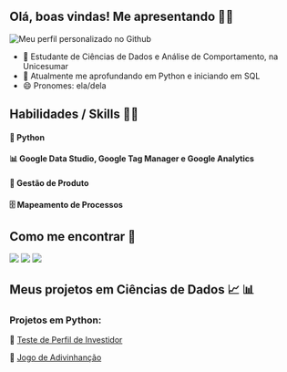## Olá, boas vindas! Me apresentando 👋👩

![Meu perfil personalizado no Github](https://i.ibb.co/mzTD9BB/Isabela-Vitoriano-1-1.png?width=1225&height=670)
- 🔭 Estudante de Ciências de Dados e Análise de Comportamento, na Unicesumar
- 🌱 Atualmente me aprofundando em Python e iniciando em SQL
- 😄 Pronomes: ela/dela

## Habilidades / Skills 👩‍💻
#### 🐍 Python
#### 📊 Google Data Studio, Google Tag Manager e Google Analytics
#### 🔮 Gestão de Produto
#### 🗄  Mapeamento de Processos

## Como me encontrar 🔎

<div> 
  <a href="https://www.linkedin.com/in/isabela-vitoriano/" target="_blank"><img src="https://img.shields.io/badge/LinkedIn-0077B5?style=for-the-badge&logo=linkedin&logoColor=white" target="_blank"></a>
  <a href = "mailto:isabelavitoriano.ss@gmail.com"><img src="https://img.shields.io/badge/-Gmail-%23333?style=for-the-badge&logo=gmail&logoColor=white" target="_blank"></a>
 <a href="https://github.com/isabela-vitoriano" target="_blank"><img src="https://img.shields.io/badge/GitHub-100000?style=for-the-badge&logo=github&logoColor=white" target="_blank"></a>
</div>

## Meus projetos em Ciências de Dados 📈 📊

### Projetos em Python:

:1st_place_medal: [Teste de Perfil de Investidor](https://github.com/isabela-vitoriano/Perfil-de-Investidor)

:2nd_place_medal: [Jogo de Adivinhanção](https://github.com/Campos-Silva/Projeto_01_Parte_A_Importacao-e-limpeza-de-dados-no-Python)
